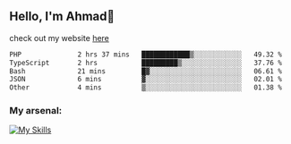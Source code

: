 
## Hello, I'm Ahmad👋

check out my website [here](https://ahmadalwi.com/)

<!--START_SECTION:waka-->

```txt
PHP              2 hrs 37 mins   ████████████▒░░░░░░░░░░░░   49.32 %
TypeScript       2 hrs           █████████▒░░░░░░░░░░░░░░░   37.76 %
Bash             21 mins         █▓░░░░░░░░░░░░░░░░░░░░░░░   06.61 %
JSON             6 mins          ▓░░░░░░░░░░░░░░░░░░░░░░░░   02.01 %
Other            4 mins          ▒░░░░░░░░░░░░░░░░░░░░░░░░   01.38 %
```

<!--END_SECTION:waka-->

### My arsenal:

[![My Skills](https://skillicons.dev/icons?i=js,ts,py,go,react,nextjs,svelte,nodejs,django,tailwind,html,css,sass,firebase,mongodb,postgres,mysql,redis,git,github,docker,vscode,figma,godot)](https://skillicons.dev)
